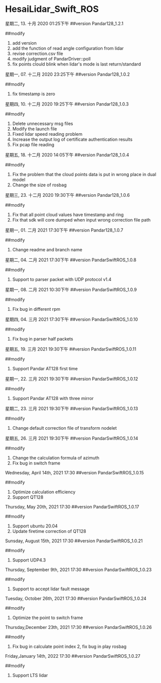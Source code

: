 # HesaiLidar_Swift_ROS

星期二, 13. 十月 2020 01:25下午 
##version
Pandar128_1.2.1 

##modify
1. add version
2. add the function of read angle configuration from lidar 
3. revise correction.csv file 
4. modify judgment of PandarDriver::poll 
5. fix points clould blink when lidar's mode is last return/standard

星期一, 07. 十二月 2020 23:25下午 
##version
Pandar128_1.0.2

##modify
1. fix timestamp is zero

星期四, 10. 十二月 2020 19:25下午 
##version
Pandar128_1.0.3

##modify
1. Delete unnecessary msg files
2. Modify the launch file
3. Fixed lidar speed reading problem
4. Increase the output log of certificate authentication results
5. Fix pcap file reading

星期五, 18. 十二月 2020 14:05下午 
##version
Pandar128_1.0.4

##modify
1. Fix the problem that the cloud points data  is put in wrong place in dual model
2. Change the size of rosbag


星期三, 23. 十二月 2020 19:30下午 
##version
Pandar128_1.0.6

##modify
1. Fix that all point cloud values have timestamp and ring
2. Fix that sdk will core dumped when input wrong correction file path 

星期一, 01. 二月 2021 17:30下午 
##version
Pandar128_1.0.7

##modify
1. Change readme and branch name

星期二, 04. 二月 2021 17:30下午 
##version
PandarSwiftROS_1.0.8

##modify
1. Support to parser packet with UDP protocol v1.4

星期一, 08. 二月 2021 10:30下午 
##version
PandarSwiftROS_1.0.9

##modify
1. Fix bug in different rpm

星期四, 04. 三月 2021 17:30下午 
##version
PandarSwiftROS_1.0.10

##modify
1. Fix bug in parser half packets

星期五, 19. 三月 2021 19:30下午 
##version
PandarSwiftROS_1.0.11

##modify
1. Support Pandar AT128 first time

星期一, 22. 三月 2021 19:30下午 
##version
PandarSwiftROS_1.0.12

##modify
1. Support Pandar AT128 with three mirror

星期二, 23. 三月 2021 19:30下午 
##version
PandarSwiftROS_1.0.13

##modify
1. Change default correction file of transform nodelet

星期五, 26. 三月 2021 19:30下午 
##version
PandarSwiftROS_1.0.14

##modify
1. Change the calculation formula of azimuth
2. Fix bug in switch frame

Wednesday, April 14th, 2021 17:30
##version
PandarSwiftROS_1.0.15

##modify
1. Optimize calculation efficiency
2. Support QT128

Thursday, May 20th, 2021 17:30
##version
PandarSwiftROS_1.0.17

##modify
1. Support ubuntu 20.04
2. Update firetime correction of QT128

Sunsday, August 15th, 2021 17:30
##version
PandarSwiftROS_1.0.21

##modify
1. Support UDP4.3

Thursday, September 9th, 2021 17:30
##version
PandarSwiftROS_1.0.23

##modify
1. Support to accept lidar fault message

Tuesday, October 26th, 2021 17:30
##version
PandarSwiftROS_1.0.24

##modify
1. Optimize the point to switch frame

Thursday,December 23th, 2021 17:30
##version
PandarSwiftROS_1.0.26

##modify
1. Fix bug in calculate point index
2, fix bug in play rosbag

Friday,January 14th, 2022 17:30
##version
PandarSwiftROS_1.0.27

##modify
1. Support LTS lidar 
